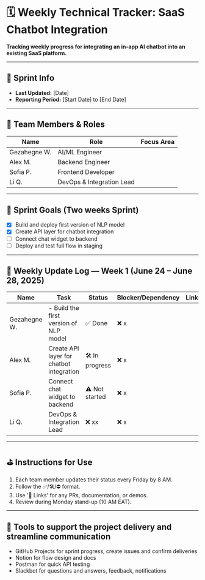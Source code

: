 # 🗓️ Weekly Technical Tracker: SaaS Chatbot Integration

**Tracking weekly progress for integrating an in-app AI chatbot into an existing SaaS platform.**

---

## 📌 Sprint Info

- **Last Updated:** [Date]  
- **Reporting Period:** [Start Date] to [End Date]

---

## 👥 Team Members & Roles

| Name           | Role                      | Focus Area               |
|----------------|---------------------------|--------------------------|
| Gezahegne W.   | AI/ML Engineer            |                          |
| Alex M.        | Backend Engineer          |                          |
| Sofia P.       | Frontend Developer        |                          |
| Li Q.          | DevOps & Integration Lead |                          |

---

## 🎯 Sprint Goals (Two weeks Sprint)

- [x] Build and deploy first version of NLP model  
- [x] Create API layer for chatbot integration  
- [ ] Connect chat widget to backend  
- [ ] Deploy and test full flow in staging

---

## 📅 Weekly Update Log — Week 1 (June 24 – June 28, 2025)

| Name          | Task                                     | Status       | Blocker/Dependency | Links/Note/Delivery |
|---------------|------------------------------------------|--------------|---------------------|----------------------|
| Gezahegne W.  | - Build the first version of NLP model  | ✅ Done     | ❌ x                |                      |
| Alex M.       | Create API layer for chatbot integration | 🛠 In progress | ❌ x               |                      |
| Sofia P.      | Connect chat widget to backend           | ⚠️ Not started | ❌ x               |                      |
| Li Q.         | DevOps & Integration Lead                | ❌ xx         | ❌ x               |                      |

---

## ⛳ Instructions for Use

1. Each team member updates their status every Friday by 8 AM.  
2. Follow the ✅/🛠/⛔ format.  
3. Use '🔗 Links' for any PRs, documentation, or demos.  
4. Review during Monday stand-up (10 AM EAT).

---

## 🧰 Tools to support the project delivery and streamline communication

- GitHub Projects for sprint progress, create issues and confirm deliveries  
- Notion for flow design and docs  
- Postman for quick API testing  
- Slackbot for questions and answers, feedback, notifications  



